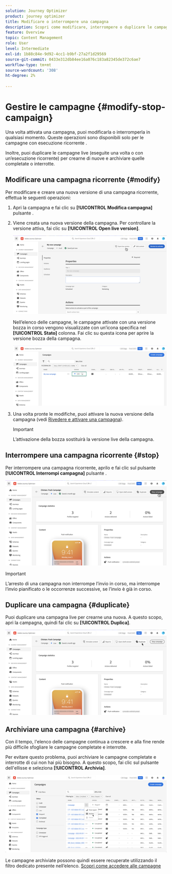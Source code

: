 ```yaml
---
solution: Journey Optimizer
product: journey optimizer
title: Modificare o interrompere una campagna
description: Scopri come modificare, interrompere o duplicare le campagne live in [!DNL Journey Optimizer]
feature: Overview
topic: Content Management
role: User
level: Intermediate
exl-id: 1b88c84e-9d92-4cc1-b9bf-27a2f1d29569
source-git-commit: 0433e312db84ee16a076c183a82345de372c6ae7
workflow-type: tm+mt
source-wordcount: '308'
ht-degree: 2%

---
```


# Gestire le campagne {#modify-stop-campaign}

Una volta attivata una campagna, puoi modificarla o interromperla in qualsiasi momento. Queste operazioni sono disponibili solo per le campagne con esecuzione ricorrente .

Inoltre, puoi duplicare le campagne live (eseguite una volta o con un’esecuzione ricorrente) per crearne di nuove e archiviare quelle completate o interrotte.

## Modificare una campagna ricorrente {#modify}

Per modificare e creare una nuova versione di una campagna ricorrente, effettua le seguenti operazioni:

1. Apri la campagna e fai clic su **[!UICONTROL Modifica campagna]** pulsante .

1. Viene creata una nuova versione della campagna. Per controllare la versione attiva, fai clic su **[!UICONTROL Open live version]**.

   ![](assets/create-campaign-draft.png)

   Nell’elenco delle campagne, le campagne attivate con una versione bozza in corso vengono visualizzate con un’icona specifica nel **[!UICONTROL Stato]** colonna. Fai clic su questa icona per aprire la versione bozza della campagna.

   ![](assets/create-campaign-edit-list.png)

1. Una volta pronte le modifiche, puoi attivare la nuova versione della campagna (vedi [Rivedere e attivare una campagna](create-campaign.md#review-activate)).

   >[!IMPORTANT]
   >
   >L’attivazione della bozza sostituirà la versione live della campagna.

## Interrompere una campagna ricorrente {#stop}

Per interrompere una campagna ricorrente, aprilo e fai clic sul pulsante **[!UICONTROL Interrompi campagna]** pulsante .

![](assets/create-campaign-stop.png)

>[!IMPORTANT]
>
>L’arresto di una campagna non interrompe l’invio in corso, ma interrompe l’invio pianificato o le occorrenze successive, se l’invio è già in corso.

<!-- inbound campaign (inapp): can stop and resume -->

## Duplicare una campagna {#duplicate}

Puoi duplicare una campagna live per crearne una nuova. A questo scopo, apri la campagna, quindi fai clic su **[!UICONTROL Duplica]**.

![](assets/create-campaign-duplicate.png)

## Archiviare una campagna {#archive}

Con il tempo, l&#39;elenco delle campagne continua a crescere e alla fine rende più difficile sfogliare le campagne completate e interrotte.

Per evitare questo problema, puoi archiviare le campagne completate e interrotte di cui non hai più bisogno. A questo scopo, fai clic sul pulsante dell&#39;ellisse e seleziona **[!UICONTROL Archivia]**.

![](assets/create-campaign-archive.png)

Le campagne archiviate possono quindi essere recuperate utilizzando il filtro dedicato presente nell’elenco. [Scopri come accedere alle campagne](get-started-with-campaigns.md#access)
